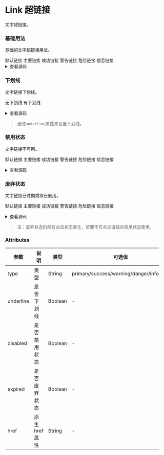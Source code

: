 # Link 超链接
文字超链接。

### 基础用法
基础的文字超链接用法。
<div class="box">
  <s-link href="#">默认链接</s-link>
  <s-link href="#" type="primary">主要链接</s-link>
  <s-link href="#" type="success">成功链接</s-link>
  <s-link href="#" type="warning">警告链接</s-link>
  <s-link href="#" type="danger">危险链接</s-link>
  <s-link href="#" type="info">信息链接</s-link>
</div>

<details>
<summary>查看源码</summary>

```vue
<div>
  <s-link href="#">默认链接</s-link>
  <s-link href="#" type="primary">主要链接</s-link>
  <s-link href="#" type="success">成功链接</s-link>
  <s-link href="#" type="warning">警告链接</s-link>
  <s-link href="#" type="danger">危险链接</s-link>
  <s-link href="#" type="info">信息链接</s-link>
</div>
```
</details> 

### 下划线
文字链接下划线。 

<div class='box1'>
  <s-link href="#" class="noline" :underline="false">无下划线</s-link>
  <s-link href="#">有下划线</s-link>
</div>

<details>
<summary>查看源码</summary>

```vue
<div>
 <s-link href="#" :underline="false">无下划线</s-link>
 <s-link href="#">有下划线</s-link>
</div>
```
</details>

> 通过`underline`属性来设置下划线。

### 禁用状态
文字链接不可用。

<div class="box1">
  <s-link href="#" class="noline"  disabled>默认链接</s-link>
  <s-link href="#" class="noline" type="primary" disabled>主要链接</s-link>
  <s-link href="#" class="noline" type="success" disabled>成功链接</s-link>
  <s-link href="#" class="noline" type="warning" disabled>警告链接</s-link>
  <s-link href="#" class="noline" type="danger" disabled>危险链接</s-link>
  <s-link href="#" class="noline" type="info" disabled>信息链接</s-link>
</div>

<details>
<summary>查看源码</summary>

```vue
<div>
  <s-link href="#" disabled>默认链接</s-link>
  <s-link href="#" type="primary" disabled>主要链接</s-link>
  <s-link href="#" type="success" disabled>成功链接</s-link>
  <s-link href="#" type="warning" disabled>警告链接</s-link>
  <s-link href="#" type="danger" disabled>危险链接</s-link>
  <s-link href="#" type="info" disabled>信息链接</s-link>
</div>
```
</details>

### 废弃状态
文字链接已过期或取已废用。
<div class="box1">
  <s-link class='exp' expired>默认链接</s-link>
  <s-link class='exp' type="primary" expired>主要链接</s-link>
  <s-link class='exp' type="success" expired>成功链接</s-link>
  <s-link class='exp' type="warning" expired>警告链接</s-link>
  <s-link class='exp' type="danger" expired>危险链接</s-link>
  <s-link class='exp' type="info" expired>信息链接</s-link>
</div>

<details>
<summary>查看源码</summary>

```vue
<div>
  <s-link href="#" expired>默认链接</s-link>
  <s-link href="#" type="primary" expired>主要链接</s-link>
  <s-link href="#" type="success" expired>成功链接</s-link>
  <s-link href="#" type="warning" expired>警告链接</s-link>
  <s-link href="#" type="danger" expired>危险链接</s-link>
  <s-link href="#" type="info" expired>信息链接</s-link>
</div>
```
</details>

> 注：废弃状态仍然有点击状态变化，若要不可点击请结合禁用状态使用。

### Attributes
 参数 | 说明 |类型|可选值|默认值|
---|---|---|---|---|
type | 类型 | String | primary/success/warning/danger/info/text | -
underline | 是否下划线 | Boolean | - | true
disabled | 是否禁用状态 | Boolean | - | false
expired | 是否废弃状态 | Boolean | - | false
href | 原生href属性 | String | - | -

<style scope>
  
  .box1 {
    margin-bottom: 15px;
  }
  /* .jinyong {
    color: #cad3c3 !important;
    text-decoration:none !important;
  }
  .exp {
    text-decoration: line-through !important;
  } */
  .noline {
    text-decoration:none !important;
  }
</style>